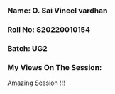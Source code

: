 ### Name: O. Sai Vineel vardhan
### Roll No: S20220010154
### Batch: UG2

### My Views On The Session:
Amazing Session !!!

